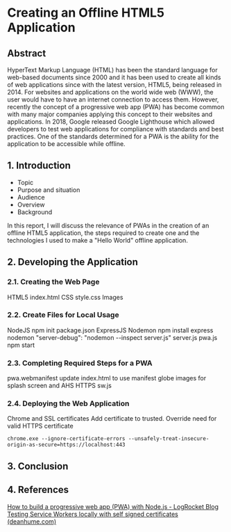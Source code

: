 # **Creating an Offline HTML5 Application**

## Abstract
HyperText Markup Language (HTML) has been the standard language for web-based documents since 2000 and it has been used to create all kinds of web applications since with the latest version, HTML5, being released in 2014. For websites and applications on the world wide web (WWW), the user would have to have an internet connection to access them. However, recently the concept of a progressive web app (PWA) has become common with many major companies applying this concept to their websites and applications. In 2018, Google released Google Lighthouse which allowed developers to test web applications for compliance with standards and best practices. One of the standards determined for a PWA is the ability for the application to be accessible while offline.

## 1. Introduction

* Topic
* Purpose and situation
* Audience
* Overview
* Background

In this report, I will discuss the relevance of PWAs in the creation of an offline HTML5 application, the steps required to create one and the technologies I used to make a "Hello World" offline application. 

## 2. Developing the Application

### 2.1. Creating the Web Page

HTML5
    index.html
CSS
    style.css
Images

### 2.2. Create Files for Local Usage

NodeJS
npm init
package.json
ExpressJS
Nodemon
npm install express nodemon
"server-debug": "nodemon --inspect server.js"
server.js
pwa.js
npm start

### 2.3. Completing Required Steps for a PWA

pwa.webmanifest
update index.html to use manifest
globe images for splash screen and AHS
HTTPS
sw.js

### 2.4. Deploying the Web Application

Chrome and SSL certificates
Add certificate to trusted.
Override need for valid HTTPS certificate

```
chrome.exe --ignore-certificate-errors --unsafely-treat-insecure-origin-as-secure=https://localhost:443
```

## 3. Conclusion

## 4. References

[How to build a progressive web app (PWA) with Node.js - LogRocket Blog](https://blog.logrocket.com/how-to-build-a-progressive-web-app-pwa-with-node-js/)
[Testing Service Workers locally with self signed certificates (deanhume.com)](https://deanhume.com/testing-service-workers-locally-with-self-signed-certificates/)
